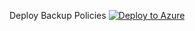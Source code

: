 Deploy Backup Policies
[![Deploy to Azure](https://aka.ms/deploytoazurebutton)]( https://portal.azure.com/#create/Microsoft.Template/uri/https%3A%2F%2Fgithub.com%2Fakrytus%2Fparachute%2Fblob%2Fmain%2FAzure%2520ARM%2520Templates%2FBackup%2FDeploy-BackupPolicies.json)
